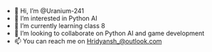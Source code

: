 - 👋 Hi, I’m @Uranium-241
- 👀 I’m interested in Python AI 
- 🌱 I’m currently learning class 8
- 💞️ I’m looking to collaborate on Python AI and game development
- 📫 You can reach me on Hridyansh_@outlook.com

<!---
Uranium-241/Uranium-241 is a ✨ special ✨ repository because its `README.md` (this file) appears on your GitHub profile.
You can click the Preview link to take a look at your changes.
--->
